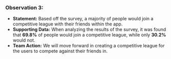 ### Observation 3:
  - **Statement:** Based off the survey, a majority of people would join a competitive league with their friends within the app.
  - **Supporting Data:** When analyzing the results of the survey, it was found that **69.8%** of people would join a competitive league, while only **30.2%** would not.
  - **Team Action:** We will move forward in creating a competitive league for the users to compete against their friends in. 
